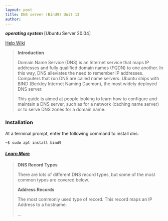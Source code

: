 ```yaml
---
layout: post
title: DNS server (Bind9) Unit 13
author:
---
```


***operating system*** \[Ubuntu Server 20.04\]

[Help Wiki](https://help.ubuntu.com/community/BIND9ServerHowto)

> <b>**Introduction**</b>
>
> Domain Name Service (DNS) is an Internet service that maps IP addresses and fully qualified domain names (FQDN) to one another. In this way, DNS alleviates the need to remember IP addresses. Computers that run DNS are called name servers. Ubuntu ships with BIND (Berkley Internet Naming Daemon), the most widely deployed DNS server.
>
> This guide is aimed at people looking to learn how to configure and maintain a DNS server, such as for a network (caching name server) or to serve DNS zones for a domain name. 

### Installation

At a terminal prompt, enter the following command to install dns:

```
~$ sudo apt install bind9
```

#### [*Learn More*](https://help.ubuntu.com/community/BIND9ServerHowto#DNS_Record_Types)

> **DNS Record Types**
>
> There are lots of different DNS record types, but some of the most common types are covered below.
>
> **Address Records**
>
> The most commonly used type of record. This record maps an IP Address to a hostname.
>
> ...
